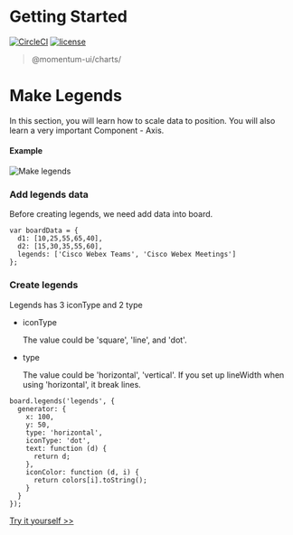 <!-- {"index":5} -->
# Getting Started

[![CircleCI](https://img.shields.io/circleci/project/github/momentum-design/momentum-ui/master.svg)](https://circleci.com/gh/momentum-design/momentum-ui/)
[![license](https://img.shields.io/github/license/momentum-design/momentum-ui.svg?color=blueviolet)](https://github.com/momentum-design/momentum-ui/blob/master/charts/LICENSE)

> @momentum-ui/charts/

# Make Legends

In this section, you will learn how to scale data to position. You will also learn a very important Component - Axis.

#### Example

![Make legends](https://screenshot.codepen.io/3315115.WNNLpzp.small.9abe2148-6b4d-4792-81c5-c606200f367f.png)

### Add legends data

Before creating legends, we need add data into board.

```
var boardData = {
  d1: [10,25,55,65,40],
  d2: [15,30,35,55,60],
  legends: ['Cisco Webex Teams', 'Cisco Webex Meetings']
};
```

### Create legends

Legends has 3 iconType and 2 type

+ iconType

	The value could be 'square', 'line', and 'dot'.

+ type

	The value could be 'horizontal', 'vertical'. If you set up lineWidth when using 'horizontal', it break lines.

```
board.legends('legends', {
  generator: {
    x: 100,
    y: 50,
    type: 'horizontal',
    iconType: 'dot',
    text: function (d) {
      return d;
    },
    iconColor: function (d, i) {
      return colors[i].toString();
    }
  }
});
```

[Try it yourself >>](https://codepen.io/arthusliang/pen/WNNLpzp)
